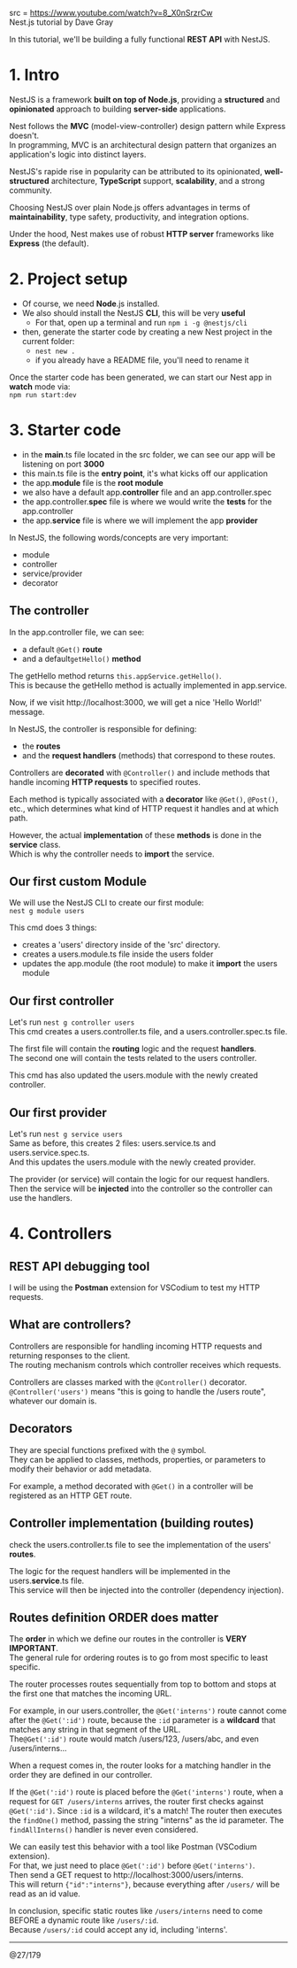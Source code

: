 src = https://www.youtube.com/watch?v=8_X0nSrzrCw  
Nest.js tutorial by Dave Gray  

In this tutorial, we'll be building a fully functional **REST API** with NestJS.   

# 1. Intro

NestJS is a framework **built on top of Node.js**, providing a **structured** and **opinionated** approach
to building **server-side** applications.  

Nest follows the **MVC** (model-view-controller) design pattern while Express doesn't.  
In programming, MVC is an architectural design pattern that organizes an application's logic into distinct layers.  

NestJS's rapide rise in popularity can be attributed to its opinionated, **well-structured** architecture, **TypeScript**
support, **scalability**, and a strong community.  

Choosing NestJS over plain Node.js offers advantages in terms of **maintainability**, type safety, productivity, 
and integration options.  

Under the hood, Nest makes use of robust **HTTP server** frameworks like **Express** (the default).  

# 2. Project setup

- Of course, we need **Node**.js installed.  
- We also should install the NestJS **CLI**, this will be very **useful**
  - For that, open up a terminal and run `npm i -g @nestjs/cli`
- then, generate the starter code by creating a new Nest project in the current folder:
  - `nest new .`
  - if you already have a README file, you'll need to rename it

Once the starter code has been generated, we can start our Nest app in **watch** mode via:   
`npm run start:dev`

# 3. Starter code

- in the **main**.ts file located in the src folder, we can see our app will be listening on port **3000**
- this main.ts file is the **entry point**, it's what kicks off our application
- the app.**module** file is the **root module**
- we also have a default app.**controller** file and an app.controller.spec
- the app.controller.**spec** file is where we would write the **tests** for the app.controller
- the app.**service** file is where we will implement the app **provider**

In NestJS, the following words/concepts are very important:
- module
- controller
- service/provider
- decorator

## The controller

In the app.controller file, we can see: 
- a default `@Get()` **route** 
- and a default`getHello()` **method**

The getHello method returns `this.appService.getHello()`.  
This is because the getHello method is actually implemented in app.service.  

Now, if we visit http://localhost:3000, we will get a nice 'Hello World!' message.  

In NestJS, the controller is responsible for defining:
- the **routes** 
- and the **request handlers** (methods) that correspond to these routes. 

Controllers are **decorated** with `@Controller()` and include methods that handle incoming **HTTP requests** to specified routes. 

Each method is typically associated with a **decorator** like `@Get()`, `@Post()`, etc., which determines what kind of HTTP request it handles and at which path.  

However, the actual **implementation** of these **methods** is done in the **service** class.  
Which is why the controller needs to **import** the service.  

## Our first custom Module

We will use the NestJS CLI to create our first module:  
`nest g module users`  

This cmd does 3 things:
- creates a 'users' directory inside of the 'src' directory.  
- creates a users.module.ts file inside the users folder
- updates the app.module (the root module) to make it **import** the users module

## Our first controller

Let's run `nest g controller users`  
This cmd creates a users.controller.ts file, and a users.controller.spec.ts file.  

The first file will contain the **routing** logic and the request **handlers**.  
The second one will contain the tests related to the users controller.  

This cmd has also updated the users.module with the newly created controller.  

## Our first provider

Let's run `nest g service users`  
Same as before, this creates 2 files: users.service.ts and users.service.spec.ts.  
And this updates the users.module with the newly created provider.  

The provider (or service) will contain the logic for our request handlers.  
Then the service will be **injected** into the controller so the controller can use the handlers.  

# 4. Controllers

## REST API debugging tool

I will be using the **Postman** extension for VSCodium to test my HTTP requests.

## What are controllers?

Controllers are responsible for handling incoming HTTP requests and returning responses to the client.  
The routing mechanism controls which controller receives which requests.  

Controllers are classes marked with the `@Controller()` decorator.  
`@Controller('users')` means "this is going to handle the /users route", whatever our domain is.  

## Decorators

They are special functions prefixed with the `@` symbol.   
They can be applied to classes, methods, properties, or parameters to modify their behavior or add metadata.  

For example, a method decorated with `@Get()` in a controller will be registered as an HTTP GET route.  

## Controller implementation (building routes)

check the users.controller.ts file to see the implementation of the users' **routes**.  

The logic for the request handlers will be implemented in the users.**service**.ts file.  
This service will then be injected into the controller (dependency injection).  

## Routes definition ORDER does matter

The **order** in which we define our routes in the controller is **VERY IMPORTANT**.  
The general rule for ordering routes is to go from most specific to least specific.  

The router processes routes sequentially from top to bottom and stops at the first one that matches the incoming URL.  

For example, in our users.controller, the `@Get('interns')` route cannot come after the `@Get(':id')` route, 
because the `:id` parameter is a **wildcard** that matches any string in that segment of the URL.  
The`@Get(':id')` route would match /users/123, /users/abc, and even /users/interns...  

When a request comes in, the router looks for a matching handler in the order they are defined in our controller.  

If the `@Get(':id')` route is placed before the `@Get('interns')` route, when a request for `GET /users/interns` 
arrives, the router first checks against `@Get(':id')`. Since `:id` is a wildcard, it's a match! The router then
executes the `findOne()` method, passing the string "interns" as the id parameter. The `findAllInterns()` 
handler is never even considered.

We can easily test this behavior with a tool like Postman (VSCodium extension).  
For that, we just need to place `@Get(':id')` before `@Get('interns')`.  
Then send a GET request to http://localhost:3000/users/interns.  
This will return `{"id":"interns"}`, because everything after `/users/` will be read as an id value.  

In conclusion, specific static routes like `/users/interns` need to come BEFORE a dynamic route like `/users/:id`.  
Because `/users/:id` could accept any id, including 'interns'.  




---
@27/179